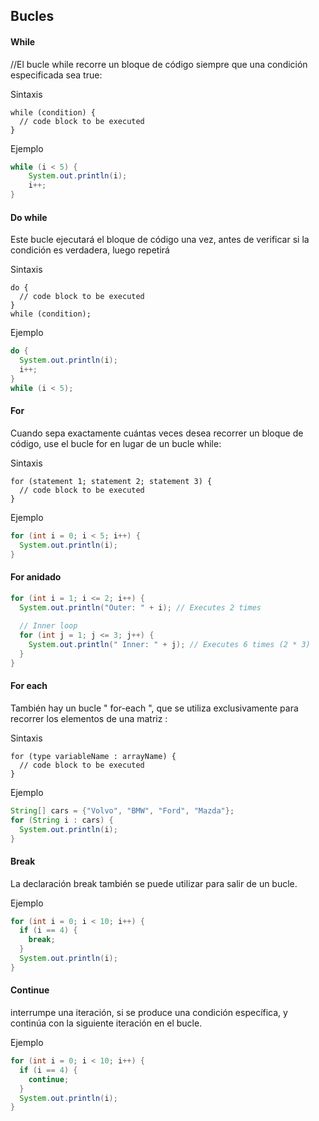 ## Bucles

#### While
//El bucle while recorre un bloque de código siempre que una condición especificada sea true:

Sintaxis
```ssh
while (condition) {
  // code block to be executed
}
```

Ejemplo
```java
while (i < 5) {
	System.out.println(i);
	i++;
}
```
#### Do while
Este bucle ejecutará el bloque de código una vez, antes de verificar si la condición es verdadera, luego repetirá 

Sintaxis
```ssh
do {
  // code block to be executed
}
while (condition);
```

Ejemplo
```java
do {
  System.out.println(i);
  i++;
}
while (i < 5);
```

#### For
Cuando sepa exactamente cuántas veces desea recorrer un bloque de código, use el bucle for en lugar de un bucle while:

Sintaxis
```ssh
for (statement 1; statement 2; statement 3) {
  // code block to be executed
}
```

Ejemplo
```java
for (int i = 0; i < 5; i++) {
  System.out.println(i);
}
```

#### For anidado
```java
for (int i = 1; i <= 2; i++) {
  System.out.println("Outer: " + i); // Executes 2 times
  
  // Inner loop
  for (int j = 1; j <= 3; j++) {
    System.out.println(" Inner: " + j); // Executes 6 times (2 * 3)
  }
}  
```
 
#### For each
También hay un bucle " for-each ", que se utiliza exclusivamente para recorrer los elementos de una matriz :

Sintaxis
```shh
for (type variableName : arrayName) {
  // code block to be executed
}
```

Ejemplo
```java
String[] cars = {"Volvo", "BMW", "Ford", "Mazda"};
for (String i : cars) {
  System.out.println(i);
}
```

#### Break
La declaración break también se puede utilizar para salir de un bucle.

Ejemplo
```java
for (int i = 0; i < 10; i++) {
  if (i == 4) {
    break;
  }
  System.out.println(i);
}
```

#### Continue
interrumpe una iteración, si se produce una condición específica, y continúa con la siguiente iteración en el bucle.

Ejemplo
```java
for (int i = 0; i < 10; i++) {
  if (i == 4) {
    continue;
  }
  System.out.println(i);
}
```